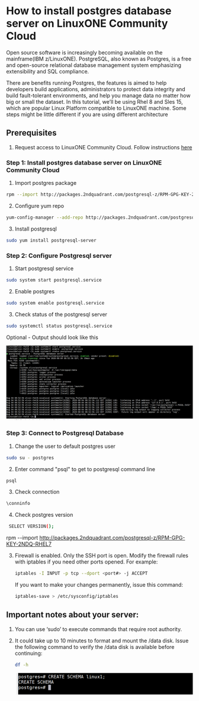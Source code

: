 # How to install postgres database server on LinuxONE Community Cloud
Open source software is increasingly becoming available on the mainframe(IBM z/LinuxONE). PostgreSQL, also known as Postgres, is a free and open-source relational database management system emphasizing extensibility and SQL compliance. 

There are benefits running Postgres, the features is aimed to help developers build applications, administrators to protect data integrity and build fault-tolerant environments, and help you manage data no matter how big or small the dataset.
In this tutorial, we’ll be using Rhel 8 and Sles 15, which are popular Linux Platform compatible to LinuxONE machine. Some steps might be little different if you are using different architecture

## Prerequisites
 1. Request access to LinuxONE Community Cloud. Follow instructions [here](https://github.com/Elvin94/LinuxONE-OSS-CC)


### Step 1: Install postgres database server on LinuxONE Community Cloud
   1. Import postgres package
   ```sh
   rpm --import http://packages.2ndquadrant.com/postgresql-z/RPM-GPG-KEY-2NDQ-RHEL7
   ```
    
   2. Configure yum repo
   ```sh
   yum-config-manager --add-repo http://packages.2ndquadrant.com/postgresql-z/yum/12/rhel7-s390x
   ```
   3. Install postgresql
   ```sh
   sudo yum install postgresql-server
   ```
   
   
   ### Step 2: Configure Postgresql server
   
   1. Start postgresql service
   ```sh
   sudo system start postgresql.service 
   ```
   2. Enable postgres
   ```sh
  sudo system enable postgresql.service 
   ```
   3. Check status of the postgresql server
   ```sh
   sudo systemctl status postgresql.service 
   ```
   
   Optional - Output should look like this
   
   ![alt text](images/configs.png "Check /data disk")
   
    
   ### Step 3: Connect to Postgresql Database
   
   1. Change the user to default postgres user
   ```sh
   sudo su - postgres 
   ```
   2. Enter command "psql" to get to postgresql command line
   ```sh
   psql 
   ```
   3. Check connection
   ```sh
   \conninfo
   ```
   4. Check postgres version
   ```sh
    SELECT VERSION();
   ```
   
   

rpm --import http://packages.2ndquadrant.com/postgresql-z/RPM-GPG-KEY-2NDQ-RHEL7

3) Firewall is enabled. Only the SSH port is open.  Modify the firewall rules with iptables if you need other ports opened. For example:
   ```sh
   iptables -I INPUT -p tcp --dport <port#> -j ACCEPT 
   ```
   If you want to make your changes permanently, issue this command:
   ```sh
   iptables-save > /etc/sysconfig/iptables 
   ```
## Important notes about your server:
1) You can use ‘sudo’ to execute commands that require root authority.

2) It could take up to 10 minutes to format and mount the /data disk.  Issue the following command to verify the /data disk is available before continuing:
   ```sh
   df -h 
   ```
   ![alt text](images/create_schema.png "Check /data disk")
